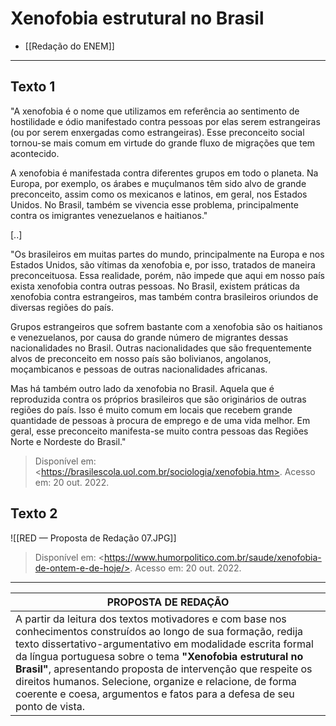 # Xenofobia estrutural no Brasil


- [[Redação do ENEM]]

- - - 

## Texto 1
"A xenofobia é o nome que utilizamos em referência ao sentimento de hostilidade e ódio manifestado contra pessoas por elas serem estrangeiras (ou por serem enxergadas como estrangeiras). Esse preconceito social tornou-se mais comum em virtude do grande fluxo de migrações que tem acontecido.

A xenofobia é manifestada contra diferentes grupos em todo o planeta. Na Europa, por exemplo, os árabes e muçulmanos têm sido alvo de grande preconceito, assim como os mexicanos e latinos, em geral, nos Estados Unidos. No Brasil, também se vivencia esse problema, principalmente contra os imigrantes venezuelanos e haitianos."

[..]

"Os brasileiros em muitas partes do mundo, principalmente na Europa e nos Estados Unidos, são vítimas da xenofobia e, por isso, tratados de maneira preconceituosa. Essa realidade, porém, não impede que aqui em nosso país exista xenofobia contra outras pessoas. No Brasil, existem práticas da xenofobia contra estrangeiros, mas também contra brasileiros oriundos de diversas regiões do país.

Grupos estrangeiros que sofrem bastante com a xenofobia são os haitianos e venezuelanos, por causa do grande número de migrantes dessas nacionalidades no Brasil. Outras nacionalidades que são frequentemente alvos de preconceito em nosso país são bolivianos, angolanos, moçambicanos e pessoas de outras nacionalidades africanas.

Mas há também outro lado da xenofobia no Brasil. Aquela que é reproduzida contra os próprios brasileiros que são originários de outras regiões do país. Isso é muito comum em locais que recebem grande quantidade de pessoas à procura de emprego e de uma vida melhor. Em geral, esse preconceito manifesta-se muito contra pessoas das Regiões Norte e Nordeste do Brasil."

> Disponível em: \<https://brasilescola.uol.com.br/sociologia/xenofobia.htm>. Acesso em: 20 out. 2022.

## Texto 2
![[RED — Proposta de Redação 07.JPG]]

> Disponível em: \<https://www.humorpolitico.com.br/saude/xenofobia-de-ontem-e-de-hoje/>. Acesso em: 20 out. 2022.

- - -

| PROPOSTA DE REDAÇÃO |
| -------------------------- |
| A partir da leitura dos textos motivadores e com base nos conhecimentos construídos ao longo de sua formação, redija texto dissertativo-argumentativo em modalidade escrita formal da língua portuguesa sobre o tema **"Xenofobia estrutural no Brasil"**, apresentando proposta de intervenção que respeite os direitos humanos. Selecione, organize e relacione, de forma coerente e coesa, argumentos e fatos para a defesa de seu ponto de vista. |
